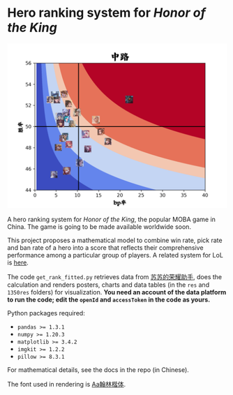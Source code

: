 # Hero ranking system for *Honor of the King*

![ ](/1350res/中路_1350_plot.png)

A hero ranking system for *Honor of the King*, the popular MOBA game in China.
The game is going to be made available worldwide soon.

This project proposes a mathematical model to combine win rate, pick rate and ban rate of a hero into a score that reflects their comprehensive performance among a particular group of players. A related system for LoL is [here](https://www.mobachampion.com/tier-list/).

The code `get_rank_fitted.py` retrieves data from [苏苏的荣耀助手](https://pvp.91m.top), does the calculation and renders posters, charts and data tables (in the `res` and `1350res` folders) for visualization. **You need an account of the data platform to run the code; edit the `openId` and `accessToken` in the code as yours.**

Python packages required:
- `pandas >= 1.3.1`
- `numpy >= 1.20.3`
- `matplotlib >= 3.4.2`
- `imgkit >= 1.2.2`
- `pillow >= 8.3.1`

For mathematical details, see the docs in the repo (in Chinese).

The font used in rendering is [Aa翰林楷体](https://font.chinaz.com/220408328300.htm).
